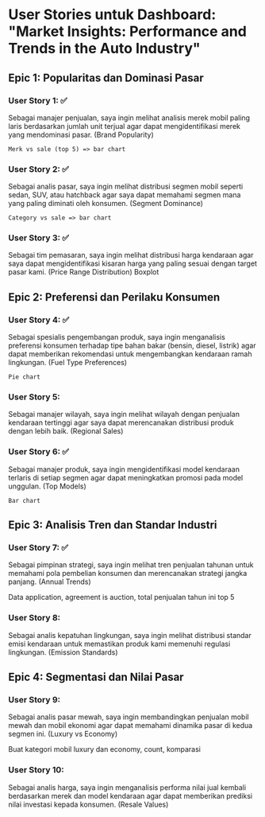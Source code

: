 # User Stories untuk Dashboard: "Market Insights: Performance and Trends in the Auto Industry" 

## Epic 1: Popularitas dan Dominasi Pasar 

### User Story 1: ✅

Sebagai manajer penjualan, saya ingin melihat analisis merek mobil paling laris berdasarkan jumlah unit terjual agar dapat mengidentifikasi merek yang mendominasi pasar. (Brand Popularity) 

`Merk vs sale (top 5) => bar chart `

### User Story 2: ✅

Sebagai analis pasar, saya ingin melihat distribusi segmen mobil seperti sedan, SUV, atau hatchback agar saya dapat memahami segmen mana yang paling diminati oleh konsumen. (Segment Dominance) 

`Category vs sale => bar chart `

### User Story 3: ✅

Sebagai tim pemasaran, saya ingin melihat distribusi harga kendaraan agar saya dapat mengidentifikasi kisaran harga yang paling sesuai dengan target pasar kami. (Price Range Distribution) Boxplot 


## Epic 2: Preferensi dan Perilaku Konsumen 

### User Story 4: ✅
Sebagai spesialis pengembangan produk, saya ingin menganalisis preferensi konsumen terhadap tipe bahan bakar (bensin, diesel, listrik) agar dapat memberikan rekomendasi untuk mengembangkan kendaraan ramah lingkungan. (Fuel Type Preferences) 

`Pie chart `

### User Story 5: 
Sebagai manajer wilayah, saya ingin melihat wilayah dengan penjualan kendaraan tertinggi agar saya dapat merencanakan distribusi produk dengan lebih baik. (Regional Sales) 

### User Story 6: ✅
Sebagai manajer produk, saya ingin mengidentifikasi model kendaraan terlaris di setiap segmen agar dapat meningkatkan promosi pada model unggulan. (Top Models) 

`Bar chart `

## Epic 3: Analisis Tren dan Standar Industri 

### User Story 7: ✅
Sebagai pimpinan strategi, saya ingin melihat tren penjualan tahunan untuk memahami pola pembelian konsumen dan merencanakan strategi jangka panjang. (Annual Trends) 

Data application, agreement is auction, total penjualan tahun ini top 5 

### User Story 8: 
Sebagai analis kepatuhan lingkungan, saya ingin melihat distribusi standar emisi kendaraan untuk memastikan produk kami memenuhi regulasi lingkungan. (Emission Standards) 

## Epic 4: Segmentasi dan Nilai Pasar 

### User Story 9: 
Sebagai analis pasar mewah, saya ingin membandingkan penjualan mobil mewah dan mobil ekonomi agar dapat memahami dinamika pasar di kedua segmen ini. (Luxury vs Economy) 

Buat kategori mobil luxury dan economy, count, komparasi 

### User Story 10: 
Sebagai analis harga, saya ingin menganalisis performa nilai jual kembali berdasarkan merek dan model kendaraan agar dapat memberikan prediksi nilai investasi kepada konsumen. (Resale Values) 